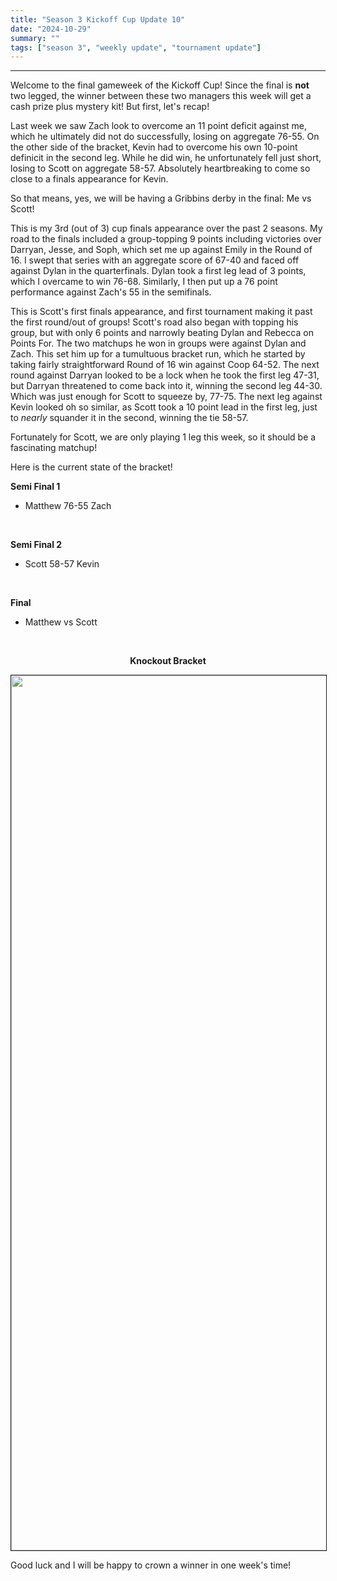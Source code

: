 ```yaml
---
title: "Season 3 Kickoff Cup Update 10"
date: "2024-10-29"
summary: ""
tags: ["season 3", "weekly update", "tournament update"]
---
```


<style>
img {
  display: block;
  margin-left: auto;
  margin-right: auto;
  border: 1px solid;
}
.center-bold {
    text-align: center;
    font-weight: bold;
}
</style>

---

Welcome to the final gameweek of the Kickoff Cup! Since the final is **not** two legged, the winner between these two managers this week will get a cash prize plus mystery kit! But first, let's recap!

Last week we saw Zach look to overcome an 11 point deficit against me, which he ultimately did not do successfully, losing on aggregate 76-55. On the other side of the bracket, Kevin had to overcome his own 10-point definicit in the second leg. While he did win, he unfortunately fell just short, losing to Scott on aggregate 58-57. Absolutely heartbreaking to come so close to a finals appearance for Kevin.

So that means, yes, we will be having a Gribbins derby in the final: Me vs Scott!

This is my 3rd (out of 3) cup finals appearance over the past 2 seasons. My road to the finals included a group-topping 9 points including victories over Darryan, Jesse, and Soph, which set me up against Emily in the Round of 16. I swept that series with an aggregate score of 67-40 and faced off against Dylan in the quarterfinals. Dylan took a first leg lead of 3 points, which I overcame to win 76-68. Similarly, I then put up a 76 point performance against Zach's 55 in the semifinals.

This is Scott's first finals appearance, and first tournament making it past the first round/out of groups! Scott's road also began with topping his group, but with only 6 points and narrowly beating Dylan and Rebecca on Points For. The two matchups he won in groups were against Dylan and Zach. This set him up for a tumultuous bracket run, which he started by taking fairly straightforward Round of 16 win against Coop 64-52. The next round against Darryan looked to be a lock when he took the first leg 47-31, but Darryan threatened to come back into it, winning the second leg 44-30. Which was just enough for Scott to squeeze by, 77-75. The next leg against Kevin looked oh so similar, as Scott took a 10 point lead in the first leg, just to _nearly_ squander it in the second, winning the tie 58-57.

Fortunately for Scott, we are only playing 1 leg this week, so it should be a fascinating matchup!

Here is the current state of the bracket!

**Semi Final 1**

- Matthew 76-55 Zach

<br />

**Semi Final 2**

- Scott 58-57 Kevin

<br />

**Final**

- Matthew vs Scott

<br />

<p class="center-bold">Knockout Bracket </p>
<img src="/images/season-3/season-3-wu/10/knockout-stage.png" width="1400vh" height="auto">

Good luck and I will be happy to crown a winner in one week's time!
